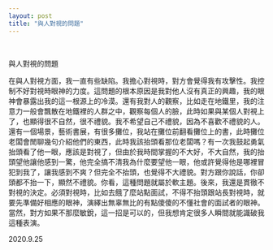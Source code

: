 ```yaml
---
layout: post
title: "與人對視的問題"
---
```


  
&nbsp;
&nbsp;


與人對視的問題

在與人對視方面，我一直有些缺陷。我擔心對視時，對方會覺得我有攻擊性。我控制不好對視時眼神的力度。這問題的根本原因是我對他人沒有真正的興趣，我的眼神會暴露出我的這一根源上的冷漠。還有我對人的觀察，比如走在地鐵里，我的注意力一般會飄散在地鐵裡的人群之中，觀察每個人的臉，此時如果與某個人對視上了，也顯得很不自然，很不禮貌。我不希望自己不禮貌，因為不喜歡不禮貌的人。還有一個場景，藝術書展，有很多攤位，我站在攤位前翻看攤位上的書，此時攤位老闆會閒聊幾句介紹他們的東西，此時我該抬頭看那位老闆嗎？有一次我鼓起勇氣抬頭看了他一眼，應該是對視了，但由於我時間掌握的不大好，不大自然，我的抬頭望他讓他感到一驚，他完全搞不清我為什麼要望他一眼，他或許覺得他是哪裡冒犯到我了，讓我感到不爽？但完全不抬頭，也覺得不大禮貌。對方跟你說話，你卻頭都不抬一下，顯然不禮貌。你看，這種問題就屬於軟主題。後來，我還是貫徹不對視的決定。必須對視時，比如去餓了麼站點面試，不得不抬頭跟站長對視時，就要先準備好相應的眼神，演繹出無辜無比的有點傻傻的不懂社會的面試者的眼神。當然，對方如果不那麼敏銳，這一招是可以的，但我想肯定很多人瞬間就能識破我這種表演。

2020.9.25